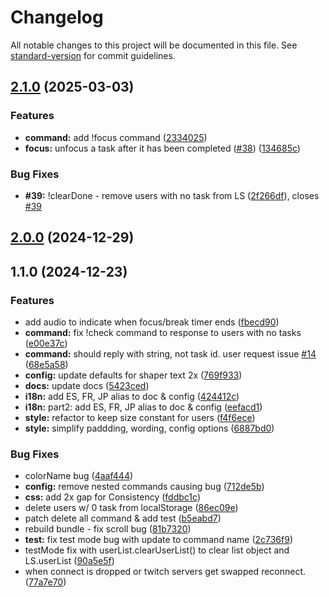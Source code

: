 # Changelog

All notable changes to this project will be documented in this file. See [standard-version](https://github.com/conventional-changelog/standard-version) for commit guidelines.

## [2.1.0](https://github.com/jujoco/twitch-multitask-task-list-overlay/compare/v2.0.0...v2.1.0) (2025-03-03)


### Features

* **command:** add !focus command ([2334025](https://github.com/jujoco/twitch-multitask-task-list-overlay/commit/233402500cfcbd8c542a6215881e29986139bf6a))
* **focus:** unfocus a task after it has been completed ([#38](https://github.com/jujoco/twitch-multitask-task-list-overlay/issues/38)) ([134685c](https://github.com/jujoco/twitch-multitask-task-list-overlay/commit/134685ccfd01d77b05da9cdd7b74f802cee2bf43))


### Bug Fixes

* **#39:** !clearDone - remove users with no task from LS ([2f266df](https://github.com/jujoco/twitch-multitask-task-list-overlay/commit/2f266dfc02ee226832944fb38881e548d5450224)), closes [#39](https://github.com/jujoco/twitch-multitask-task-list-overlay/issues/39)

## [2.0.0](https://github.com/jujoco/twitch-multitask-task-list-overlay/compare/v1.1.0...v2.0.0) (2024-12-29)

## 1.1.0 (2024-12-23)


### Features

* add audio to indicate when focus/break timer ends ([fbecd90](https://github.com/jujoco/twitch-multitask-task-list-overlay/commit/fbecd9090e7c8da982ec2b721a9b87c9451ef136))
* **command:** fix !check command to response to users with no tasks ([e00e37c](https://github.com/jujoco/twitch-multitask-task-list-overlay/commit/e00e37cb5ea3d38eebefdb69648f2c358b61dd43))
* **command:** should reply with string, not task id. user request issue [#14](https://github.com/jujoco/twitch-multitask-task-list-overlay/issues/14) ([68e5a58](https://github.com/jujoco/twitch-multitask-task-list-overlay/commit/68e5a5832a638ebc8d5ee86e929e210e911996b7))
* **config:** update defaults for shaper text 2x ([769f933](https://github.com/jujoco/twitch-multitask-task-list-overlay/commit/769f933f6c7e3d8826fb6c354dbd88fd48bb7dfa))
* **docs:** update docs ([5423ced](https://github.com/jujoco/twitch-multitask-task-list-overlay/commit/5423cedccf2615dc18cda40405cb014c4f3801c3))
* **i18n:** add ES, FR, JP alias to doc & config ([424412c](https://github.com/jujoco/twitch-multitask-task-list-overlay/commit/424412c93ad1f8dc87939b454991df246a6868af))
* **i18n:** part2: add ES, FR, JP alias to doc & config ([eefacd1](https://github.com/jujoco/twitch-multitask-task-list-overlay/commit/eefacd11899c24c81860681ff82b39e71237b0e3))
* **style:** refactor to keep size constant for users ([f4f6ece](https://github.com/jujoco/twitch-multitask-task-list-overlay/commit/f4f6eceb1b8c21ab0a6accc39f1bae71bd8f490a))
* **style:** simplify paddding, wording, config options ([6887bd0](https://github.com/jujoco/twitch-multitask-task-list-overlay/commit/6887bd01f64d9b11b9ca727b80c2f30d6ecc35b4))


### Bug Fixes

* colorName bug ([4aaf444](https://github.com/jujoco/twitch-multitask-task-list-overlay/commit/4aaf44410b7c63c71733d3a5f5ac1f022c484bd5))
* **config:** remove nested commands causing bug ([712de5b](https://github.com/jujoco/twitch-multitask-task-list-overlay/commit/712de5bb923a066ea8396d04c65d36faa66b4f22))
* **css:** add 2x gap for Consistency ([fddbc1c](https://github.com/jujoco/twitch-multitask-task-list-overlay/commit/fddbc1ce326ff16c25297c6653aaa9b7e87657f8))
* delete users w/ 0 task from localStorage ([86ec09e](https://github.com/jujoco/twitch-multitask-task-list-overlay/commit/86ec09e391c59ba738d5e111df8630b2d52491d3))
* patch delete all command & add test ([b5eabd7](https://github.com/jujoco/twitch-multitask-task-list-overlay/commit/b5eabd7e6b59feba0fd2bdfcb00ebd95fcf1507d))
* rebuild bundle - fix scroll bug ([81b7320](https://github.com/jujoco/twitch-multitask-task-list-overlay/commit/81b73202f9b0b2634a74c158a956d2710d6d4b1c))
* **test:** fix test mode bug with update to command name ([2c736f9](https://github.com/jujoco/twitch-multitask-task-list-overlay/commit/2c736f98827018b14654f85b3f0a8d6f03dee5b9))
* testMode fix with userList.clearUserList() to clear list object and LS.userList ([90a5e5f](https://github.com/jujoco/twitch-multitask-task-list-overlay/commit/90a5e5f15209c5a15fa4ea454a8e90ec660ee23f))
* when connect is dropped or twitch servers get swapped reconnect. ([77a7e70](https://github.com/jujoco/twitch-multitask-task-list-overlay/commit/77a7e703003f97990286c32af13076027bf2dd68))
